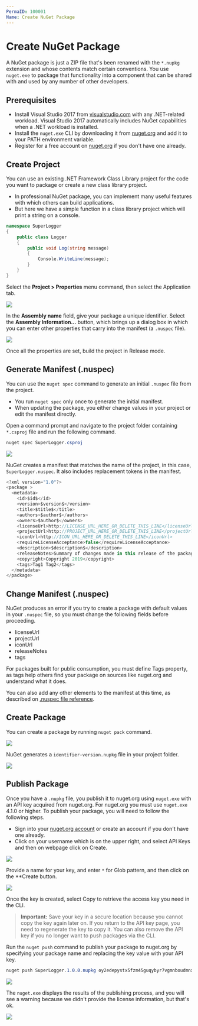 ```yaml
---
PermaID: 100001
Name: Create NuGet Package
---
```


# Create NuGet Package

A NuGet package is just a ZIP file that's been renamed with the `*.nupkg` extension and whose contents match certain conventions. You use `nuget.exe` to package that functionality into a component that can be shared with and used by any number of other developers. 

## Prerequisites

 - Install Visual Studio 2017 from [visualstudio.com](https://visualstudio.microsoft.com/) with any .NET-related workload. Visual Studio 2017 automatically includes NuGet capabilities when a .NET workload is installed.
 - Install the `nuget.exe` CLI by downloading it from [nuget.org](https://docs.microsoft.com/en-us/nuget/quickstart/create-and-publish-a-package-using-visual-studio-net-framework) and add it to your PATH environment variable.
 - Register for a free account on [nuget.org](https://www.nuget.org/users/account/LogOn?returnUrl=%2F) if you don't have one already.

## Create Project

You can use an existing .NET Framework Class Library project for the code you want to package or create a new class library project.

 - In professional NuGet package, you can implement many useful features with which others can build applications.
 - But here we have a simple function in a class library project which will print a string on a console.

```csharp
namespace SuperLogger
{
    public class Logger
    {
        public void Log(string message)
        {
            Console.WriteLine(message);
        }
    }
}
```

Select the **Project > Properties** menu command, then select the Application tab.

<img src="https://raw.githubusercontent.com/zzzprojects/nuget-tutorial/master/docs/images/create-nuget-package.png">

In the **Assembly name** field, give your package a unique identifier. Select the **Assembly Information...** button, which brings up a dialog box in which you can enter other properties that carry into the manifest (a `.nuspec` file).

<img src="https://raw.githubusercontent.com/zzzprojects/nuget-tutorial/master/docs/images/create-nuget-package1.png">

Once all the properties are set, build the project in Release mode.

## Generate Manifest (.nuspec)

You can use the `nuget spec` command to generate an initial `.nuspec` file from the project. 

 - You run `nuget spec` only once to generate the initial manifest. 
 - When updating the package, you either change values in your project or edit the manifest directly.

Open a command prompt and navigate to the project folder containing `*.csproj` file and run the following command.

```csharp
nuget spec SuperLogger.csproj
```

<img src="https://raw.githubusercontent.com/zzzprojects/nuget-tutorial/master/docs/images/create-nuget-package2.png">

NuGet creates a manifest that matches the name of the project, in this case, `SuperLogger.nuspec`. It also includes replacement tokens in the manifest.

```csharp
<?xml version="1.0"?>
<package >
  <metadata>
    <id>$id$</id>
    <version>$version$</version>
    <title>$title$</title>
    <authors>$author$</authors>
    <owners>$author$</owners>
    <licenseUrl>http://LICENSE_URL_HERE_OR_DELETE_THIS_LINE</licenseUrl>
    <projectUrl>http://PROJECT_URL_HERE_OR_DELETE_THIS_LINE</projectUrl>
    <iconUrl>http://ICON_URL_HERE_OR_DELETE_THIS_LINE</iconUrl>
    <requireLicenseAcceptance>false</requireLicenseAcceptance>
    <description>$description$</description>
    <releaseNotes>Summary of changes made in this release of the package.</releaseNotes>
    <copyright>Copyright 2019</copyright>
    <tags>Tag1 Tag2</tags>
  </metadata>
</package>
```

## Change Manifest (.nuspec)

NuGet produces an error if you try to create a package with default values in your `.nuspec` file, so you must change the following fields before proceeding. 

 - licenseUrl
 - projectUrl
 - iconUrl
 - releaseNotes
 - tags

For packages built for public consumption, you must define Tags property, as tags help others find your package on sources like nuget.org and understand what it does.

You can also add any other elements to the manifest at this time, as described on [.nuspec file reference](https://docs.microsoft.com/en-us/nuget/reference/nuspec).

## Create Package

You can create a package by running `nuget pack` command.

<img src="https://raw.githubusercontent.com/zzzprojects/nuget-tutorial/master/docs/images/create-nuget-package3.png">

NuGet generates a `identifier-version.nupkg` file in your project folder.

<img src="https://raw.githubusercontent.com/zzzprojects/nuget-tutorial/master/docs/images/create-nuget-package4.png">

## Publish Package

Once you have a `.nupkg` file, you publish it to nuget.org using `nuget.exe` with an API key acquired from nuget.org. For nuget.org you must use `nuget.exe` 4.1.0 or higher. To publish your package, you will need to follow the following steps.

 - Sign into your [nuget.org account](https://www.nuget.org/users/account/LogOn?returnUrl=%2F) or create an account if you don't have one already.
 - Click on your username which is on the upper right, and select API Keys and then on webpage click on Create.

<img src="https://raw.githubusercontent.com/zzzprojects/nuget-tutorial/master/docs/images/create-nuget-package5.png">

Provide a name for your key, and enter `*` for Glob pattern, and then click on the **Create button.

<img src="https://raw.githubusercontent.com/zzzprojects/nuget-tutorial/master/docs/images/create-nuget-package6.png">

Once the key is created, select Copy to retrieve the access key you need in the CLI.

> **Important:** Save your key in a secure location because you cannot copy the key again later on. If you return to the API key page, you need to regenerate the key to copy it. You can also remove the API key if you no longer want to push packages via the CLI.

Run the `nuget push` command to publish your package to nuget.org by specifying your package name and replacing the key value with your API key.

```csharp
nuget push SuperLogger.1.0.0.nupkg oy2edepystx5fzm45guqybyr7vgmnboudmnxr5e2gsy36a -Source https://api.nuget.org/v3/index.json
```

<img src="https://raw.githubusercontent.com/zzzprojects/nuget-tutorial/master/docs/images/create-nuget-package7.png">

The `nuget.exe` displays the results of the publishing process, and you will see a warning because we didn't provide the license information, but that's ok.

<img src="https://raw.githubusercontent.com/zzzprojects/nuget-tutorial/master/docs/images/create-nuget-package8.png">
